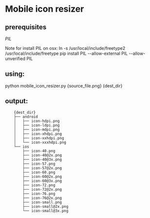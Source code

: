 # Mobile icon resizer

## prerequisites

*PIL*

Note for install PIL on osx:
ln -s /usr/local/include/freetype2 /usr/local/include/freetype
pip install PIL --allow-external PIL --allow-unverified PIL

## using:

python mobile_icon_resizer.py {source_file.png} {dest_dir}

## output:

        {dest_dir}
        ├── android
        │   ├── icon-hdpi.png
        │   ├── icon-ldpi.png
        │   ├── icon-mdpi.png
        │   ├── icon-xhdpi.png
        │   ├── icon-xxhdpi.png
        │   └── icon-xxxhdpi.png
        └── ios
            ├── icon-40.png
            ├── icon-40@2x.png
            ├── icon-40@3x.png
            ├── icon-57.png
            ├── icon-57@2x.png
            ├── icon-60.png
            ├── icon-60@2x.png
            ├── icon-60@3x.png
            ├── icon-72.png
            ├── icon-72@2x.png
            ├── icon-76.png
            ├── icon-76@2x.png
            ├── icon-small.png
            ├── icon-small@2x.png
            └── icon-small@3x.png

